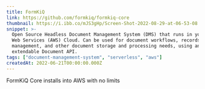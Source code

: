 ```yaml
---
title: FormKiQ
link: https://github.com/formkiq/formkiq-core
thumbnail: https://i.ibb.co/mJS3gHp/Screen-Shot-2022-08-29-at-06-53-08.png
snippet: >-
  Open Source Headless Document Management System (DMS) that runs in your Amazon
  Web Services (AWS) Cloud. Can be used for document workflows, records
  management, and other document storage and processing needs, using an
  extendable Document API.
tags: ["document-management-system", "serverless", "aws"]
createdAt: 2022-06-21T00:00:00.000Z
---
```

FormKiQ Core installs into AWS with no limits